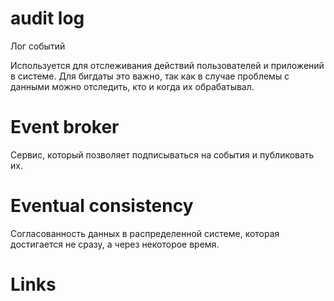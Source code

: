 # audit log
Лог событий

Используется для отслеживания действий пользователей и приложений в системе.
Для бигдаты это важно, так как в случае проблемы с данными можно отследить, кто и когда их обрабатывал.


# Event broker
Сервис, который позволяет подписываться на события и публиковать их.

# Eventual consistency
Согласованность данных в распределенной системе, которая достигается не сразу, а через некоторое время.


# Links
